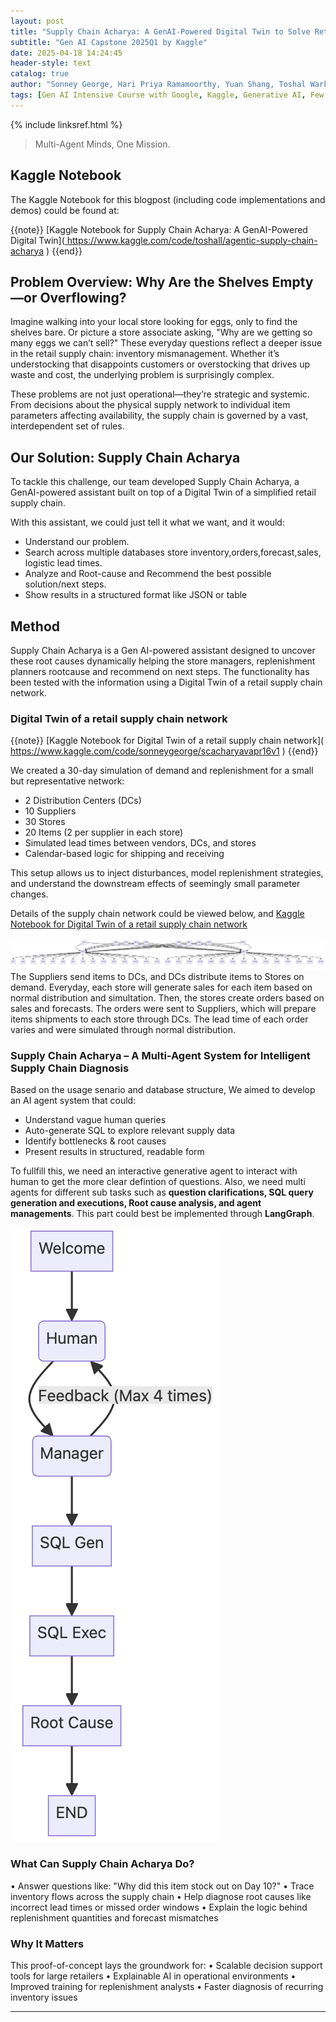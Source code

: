 ```yaml
---
layout: post
title: "Supply Chain Acharya: A GenAI-Powered Digital Twin to Solve Retail Inventory Mysteries"
subtitle: "Gen AI Capstone 2025Q1 by Kaggle"
date: 2025-04-18 14:24:45
header-style: text
catalog: true
author: "Sonney George, Hari Priya Ramamoorthy, Yuan Shang, Toshal Warke (Alphabetical Order)"
tags: [Gen AI Intensive Course with Google, Kaggle, Generative AI, Few Shot Learning,  Agent, CoT, Function Calling, Langraph, Supply Chain,Simulation,Inventory Management, AIinLogistics, RetailTech]
---
```

{% include linksref.html %}

>Multi-Agent Minds, One Mission.

## Kaggle Notebook
The Kaggle Notebook for this blogpost (including code implementations and demos) could be found at:

{{note}} [Kaggle Notebook for Supply Chain Acharya: A GenAI-Powered Digital Twin](<a href="https://www.kaggle.com/code/toshall/agentic-supply-chain-acharya" target="_blank" rel="noopener noreferrer">
  https://www.kaggle.com/code/toshall/agentic-supply-chain-acharya
</a>) {{end}}

## Problem Overview: Why Are the Shelves Empty—or Overflowing?
Imagine walking into your local store looking for eggs, only to find the shelves bare. Or picture a store associate asking, "Why are we getting so many eggs we can’t sell?" These everyday questions reflect a deeper issue in the retail supply chain: inventory mismanagement. Whether it’s understocking that disappoints customers or overstocking that drives up waste and cost, the underlying problem is surprisingly complex.

These problems are not just operational—they’re strategic and systemic. From decisions about the physical supply network to individual item parameters affecting availability, the supply chain is governed by a vast, interdependent set of rules.

## Our Solution: Supply Chain Acharya
To tackle this challenge, our team developed Supply Chain Acharya, a GenAI-powered assistant built on top of a Digital Twin of a simplified retail supply chain. 

With this assistant, we could just tell it what we want, and it would:

- Understand our problem.
- Search across multiple databases store inventory,orders,forecast,sales, logistic lead times.
- Analyze and Root-cause and Recommend the best possible solution/next steps.
- Show results in a structured format like JSON or table

## Method
Supply Chain Acharya is a Gen AI-powered assistant designed to uncover these root causes dynamically helping the store managers, replenishment planners rootcause and recommend on next steps. The functionality has been tested with the information using a Digital Twin of a retail supply chain network.

### Digital Twin of a retail supply chain network
{{note}} [Kaggle Notebook for Digital Twin of a retail supply chain network](<a href="https://www.kaggle.com/code/sonneygeorge/scacharyavapr16v1" target="_blank" rel="noopener noreferrer">
  https://www.kaggle.com/code/sonneygeorge/scacharyavapr16v1
</a>) {{end}}

We created a 30-day simulation of demand and replenishment for a small but representative network:
-    2 Distribution Centers (DCs)
-    10 Suppliers
-    30 Stores
-    20 Items (2 per supplier in each store)
-    Simulated lead times between vendors, DCs, and stores
-    Calendar-based logic for shipping and receiving 

This setup allows us to inject disturbances, model replenishment strategies, and understand the downstream effects of seemingly small parameter changes.

Details of the supply chain network could be viewed below, and 
[Kaggle Notebook for Digital Twin of a retail supply chain network](https://www.kaggle.com/code/sonneygeorge/scacharyavapr16v1)

![supply network](/img/in-post/supply_network.png)
The Suppliers send items to DCs, and DCs distribute items to Stores on demand. Everyday, each store will generate sales for each item based on normal distribution and simultation. Then, the stores create orders based on sales and forecasts. The orders were sent to Suppliers, which will prepare items shipments to each store through DCs. The lead time of each order varies and were simulated through normal distribution.

### Supply Chain Acharya – A Multi-Agent System for Intelligent Supply Chain Diagnosis

Based on the usage senario and database structure, We aimed to develop an AI agent system that could: 
- Understand vague human queries
- Auto-generate SQL to explore relevant supply data
- Identify bottlenecks & root causes
- Present results in structured, readable form

To fullfill this, we need an interactive generative agent to interact with human to get the more clear defintion of questions. Also, we need multi agents for different sub tasks such as **question clarifications, SQL query generation and executions, Root cause analysis, and agent managements**. This part could best be implemented through **LangGraph**.

![LangGraph for Supply Chain Acharya](/img/in-post/lang_graph.png)


### What Can Supply Chain Acharya Do?
•	Answer questions like: "Why did this item stock out on Day 10?"
•	Trace inventory flows across the supply chain
•	Help diagnose root causes like incorrect lead times or missed order windows
•	Explain the logic behind replenishment quantities and forecast mismatches

### Why It Matters
This proof-of-concept lays the groundwork for:
•	Scalable decision support tools for large retailers
•	Explainable AI in operational environments
•	Improved training for replenishment analysts
•	Faster diagnosis of recurring inventory issues

---
